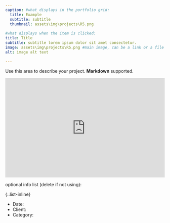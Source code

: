 ```yaml
---
caption: #what displays in the portfolio grid:
  title: Example
  subtitle: subtitle
  thumbnail: assets\img\projects\R5.png
  
#what displays when the item is clicked:
title: Title
subtitle: subtitle lorem ipsum dolor sit amet consectetur.
image: assets\img\projects\R5.png #main image, can be a link or a file in assets/img/portfolio
alt: image alt text

---
```

Use this area to describe your project. **Markdown** supported.

<iframe src="https://www.youtube.com/embed/9YffrCViTVk" width="100%" height="315" margin="auto" display="block" title="Embed a YouTube Video in HTML and Make it Responsive (CSS included)" frameborder="0" allowfullscreen="true"></iframe>

optional info list (delete if not using):

{:.list-inline} 
- Date: 
- Client: 
- Category: 

